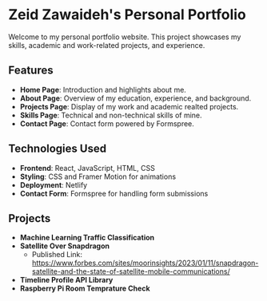 # Zeid Zawaideh's Personal Portfolio

Welcome to my personal portfolio website. This project showcases my skills, academic and work-related projects, and experience.

## Features

- **Home Page**: Introduction and highlights about me.
- **About Page**: Overview of my education, experience, and background.
- **Projects Page**: Display of my work and academic realted projects.
- **Skills Page**: Technical and non-technical skills of mine.
- **Contact Page**: Contact form powered by Formspree.

## Technologies Used

- **Frontend**: React, JavaScript, HTML, CSS
- **Styling**: CSS and Framer Motion for animations
- **Deployment**: Netlify
- **Contact Form**: Formspree for handling form submissions

## Projects

- **Machine Learning Traffic Classification**
- **Satellite Over Snapdragon**
    - Published Link: https://www.forbes.com/sites/moorinsights/2023/01/11/snapdragon-satellite-and-the-state-of-satellite-mobile-communications/
- **Timeline Profile API Library**
- **Raspberry Pi Room Temprature Check**


